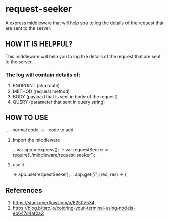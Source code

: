 # request-seeker
A express middleware that will help you to log the details of the request that are sent to the server.


## HOW IT IS HELPFUL?

This middleware will help you to log the details of the request that are sent to
the server.

### The log will contain details of:
  1. ENDPOINT (aka route)
  2. METHOD (request method)
  3. BODY (payload that is sent in body of the request)
  4. QUERY (parameter that sent in query string)

## HOW TO USE

 .. - normal code
 -> - code to add

1. Import the middleware

    .. var app = express();
    -> var requestSeeker = require('./middleware/request-seeker');

2. use it

    -> app.use(requestSeeker);
    .. app.get('/', (req, res) => {

## References
1. https://stackoverflow.com/a/62507534
2. https://blog.bitsrc.io/coloring-your-terminal-using-nodejs-eb647d4af2a2
